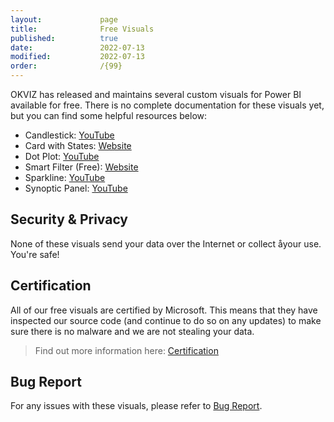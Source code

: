 ```yaml
---
layout:             page
title:              Free Visuals
published:          true
date:               2022-07-13
modified:           2022-07-13
order:              /{99}
---
```


OKVIZ has released and maintains several custom visuals for Power BI available for free. There is no complete documentation for these visuals yet, but you can find some helpful resources below:

- Candlestick: [YouTube](https://www.youtube.com/watch?v=nT_18gyRxPo)
- Card with States: [Website](https://okviz.com/card-with-states/) 
- Dot Plot: [YouTube](https://www.youtube.com/watch?v=By16pX9KT40)
- Smart Filter (Free): [Website](https://okviz.com/smart-filter/) 
- Sparkline: [YouTube](https://www.youtube.com/watch?v=0m3Vnvso9tY)
- Synoptic Panel: [YouTube](https://www.youtube.com/watch?v=MYwNVCyZug0)

## Security & Privacy

None of these visuals send your data over the Internet or collect åyour use. You're safe!
## Certification

All of our free visuals are certified by Microsoft. This means that they have inspected our source code (and continue to do so on any updates) to make sure there is no malware and we are not stealing your data.  

> Find out more information here: [Certification](../get-started/certification.md)

## Bug Report

For any issues with these visuals, please refer to [Bug Report](../issues/bugs.md).